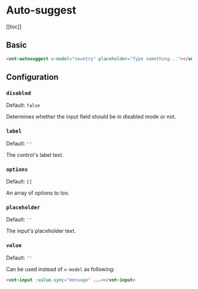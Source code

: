 # Auto-suggest

[[toc]]

## Basic

<autosuggest-basic />

```html
<vnt-autosuggest v-model="country" placeholder="Type something..."></vnt-autosuggest>
```

## Configuration

### `disabled`
Default: `false`

Determines whether the input field should be in disabled mode or not.

### `label`
Default: `''`

The control's label text.

### `options`
Default: `[]`

An array of options to loo.

### `placeholder`
Default: `''`

The input's placeholder text.

### `value`
Default: `''`

Can be used instead of `v-model` as following:

```html
<vnt-input :value.sync="message" ...></vnt-input>
```
